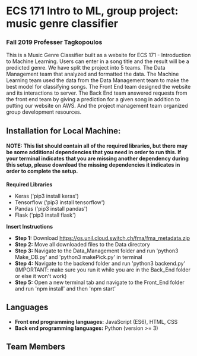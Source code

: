 # ECS 171 Intro to ML, group project: music genre classifier
### Fall 2019 Professer Tagkopoulos
This is a Music Genre Classifier built as a website for ECS 171 - Introduction to Machine Learning.
Users can enter in a song title and the result will be a predicted genre. We have split the project into 5 teams. The Data Management team that analyzed and formatted the data. The Machine Learning team used the data from the Data Management team to make the best model for classifying songs. The Front End team designed the website and its interactions to server. The Back End team answered requests from the front end team by giving a prediction for a given song in addition to putting our website on AWS. And the project management team organized group development resources.

## Installation for Local Machine:
#### NOTE: This list should contain all of the required libraries, but there may be some additional dependencies that you need in order to run this.  If your terminal indicates that you are missing another dependency during this setup, please download the missing dependencies it indicates in order to complete the setup.
**Required Libraries**

* Keras ('pip3 install keras')
* Tensorflow ('pip3 install tensorflow')
* Pandas ('pip3 install pandas')
* Flask ('pip3 install flask')

**Insert Instructions**

* **Step 1:** Download https://os.unil.cloud.switch.ch/fma/fma_metadata.zip
* **Step 2:** Move all downloaded files to the Data directory
* **Step 3:** Navigate to the Data_Management folder and run 'python3 Make_DB.py' and 'python3 makePick.py' in terminal
* **Step 4:** Navigate to the backend folder and run 'python3 backend.py' (IMPORTANT: make sure you run it while you are in the Back_End folder or else it won't work)
* **Step 5:** Open a new terminal tab and navigate to the Front_End folder and run 'npm install' and then 'npm start'

## Languages

* **Front end programming languages:** JavaScript (ES6), HTML, CSS
* **Back end programming languages:** Python (version >= 3)

## Team Members












